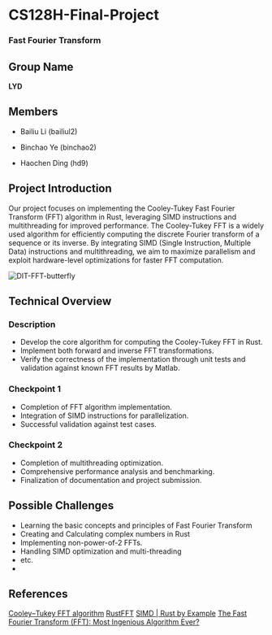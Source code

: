 # CS128H-Final-Project

### **Fast Fourier Transform**



## Group Name

**LYD**



## Members

- Bailiu Li (bailiul2)

- Binchao Ye (binchao2)

- Haochen Ding (hd9)

  

## Project Introduction

Our project focuses on implementing the Cooley-Tukey Fast Fourier Transform (FFT) algorithm in Rust, leveraging SIMD instructions and multithreading for improved performance. The Cooley-Tukey FFT is a widely used algorithm for efficiently computing the discrete Fourier transform of a sequence or its inverse. By integrating SIMD (Single Instruction, Multiple Data) instructions and multithreading, we aim to maximize parallelism and exploit hardware-level optimizations for faster FFT computation.

![DIT-FFT-butterfly](https://upload.wikimedia.org/wikipedia/commons/thumb/7/78/DIT-FFT-butterfly.svg/1920px-DIT-FFT-butterfly.svg.png)



## Technical Overview

### Description

- Develop the core algorithm for computing the Cooley-Tukey FFT in Rust.
- Implement both forward and inverse FFT transformations.
- Verify the correctness of the implementation through unit tests and validation against known FFT results by Matlab.


### **Checkpoint 1** 

- Completion of FFT algorithm implementation.
- Integration of SIMD instructions for parallelization.
- Successful validation against test cases.

### Checkpoint 2 

- Completion of multithreading optimization.
- Comprehensive performance analysis and benchmarking.
- Finalization of documentation and project submission.

## Possible Challenges

- Learning the basic concepts and principles of Fast Fourier Transform
- Creating and Calculating complex numbers in Rust
- Implementing non-power-of-2 FFTs. 
- Handling SIMD optimization and multi-threading
- etc.
- 

## References
[Cooley–Tukey FFT algorithm](https://en.wikipedia.org/wiki/Cooley%E2%80%93Tukey_FFT_algorithm)
[RustFFT](https://docs.rs/rustfft/latest/rustfft/)
[SIMD | Rust by Example](https://www.cs.brandeis.edu/~cs146a/rust/rustbyexample-02-21-2015/simd.html)
[The Fast Fourier Transform (FFT): Most Ingenious Algorithm Ever?](https://www.youtube.com/watch?v=h7apO7q16V0)

